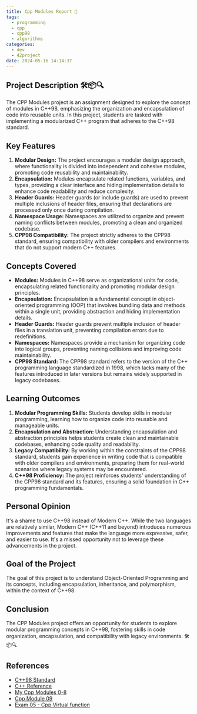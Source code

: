 ```yaml
---
title: Cpp Modules Report 📘
tags:
  - programming
  - cpp
  - cpp98
  - algorithms
categories:
  - dev
  - 42project
date: 2024-05-16 14:14:37
---
```


## Project Description 🛠️📦🔍
The CPP Modules project is an assignment designed to explore the concept of modules in C++98, emphasizing the organization and encapsulation of code into reusable units. In this project, students are tasked with implementing a modularized C++ program that adheres to the C++98 standard.

## Key Features
1. **Modular Design:** The project encourages a modular design approach, where functionality is divided into independent and cohesive modules, promoting code reusability and maintainability.
2. **Encapsulation:** Modules encapsulate related functions, variables, and types, providing a clear interface and hiding implementation details to enhance code readability and reduce complexity.
3. **Header Guards:** Header guards (or include guards) are used to prevent multiple inclusions of header files, ensuring that declarations are processed only once during compilation.
4. **Namespace Usage:** Namespaces are utilized to organize and prevent naming conflicts between modules, promoting a clean and organized codebase.
5. **CPP98 Compatibility:** The project strictly adheres to the CPP98 standard, ensuring compatibility with older compilers and environments that do not support modern C++ features.

## Concepts Covered
- **Modules:** Modules in C++98 serve as organizational units for code, encapsulating related functionality and promoting modular design principles.
- **Encapsulation:** Encapsulation is a fundamental concept in object-oriented programming (OOP) that involves bundling data and methods within a single unit, providing abstraction and hiding implementation details.
- **Header Guards:** Header guards prevent multiple inclusion of header files in a translation unit, preventing compilation errors due to redefinitions.
- **Namespaces:** Namespaces provide a mechanism for organizing code into logical groups, preventing naming collisions and improving code maintainability.
- **CPP98 Standard:** The CPP98 standard refers to the version of the C++ programming language standardized in 1998, which lacks many of the features introduced in later versions but remains widely supported in legacy codebases.

## Learning Outcomes
1. **Modular Programming Skills:** Students develop skills in modular programming, learning how to organize code into reusable and manageable units.
2. **Encapsulation and Abstraction:** Understanding encapsulation and abstraction principles helps students create clean and maintainable codebases, enhancing code quality and readability.
3. **Legacy Compatibility:** By working within the constraints of the CPP98 standard, students gain experience in writing code that is compatible with older compilers and environments, preparing them for real-world scenarios where legacy systems may be encountered.
4. **C++98 Proficiency:** The project reinforces students' understanding of the CPP98 standard and its features, ensuring a solid foundation in C++ programming fundamentals.

## Personal Opinion
It's a shame to use C++98 instead of Modern C++. While the two languages are relatively similar, Modern C++ (C++11 and beyond) introduces numerous improvements and features that make the language more expressive, safer, and easier to use. It's a missed opportunity not to leverage these advancements in the project.

## Goal of the Project
The goal of this project is to understand Object-Oriented Programming and its concepts, including encapsulation, inheritance, and polymorphism, within the context of C++98.

## Conclusion
The CPP Modules project offers an opportunity for students to explore modular programming concepts in C++98, fostering skills in code organization, encapsulation, and compatibility with legacy environments. 🛠️📦🔍

## References
- [C++98 Standard](https://www.iso.org/standard/25845.html)
- [C++ Reference](https://en.cppreference.com/w/)
- [My Cpp Modules 0-8](https://github.com/Unam3dd/CPPModule)
- [Cpp Module 09](https://github.com/Unam3dd/CPP09)
- [Exam 05 - Cpp Virtual function](https://github.com/Unam3dd/CppExperiment)
